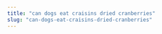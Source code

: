 ```yaml
---
title: "can dogs eat craisins dried cranberries"
slug: "can-dogs-eat-craisins-dried-cranberries"
---
```


